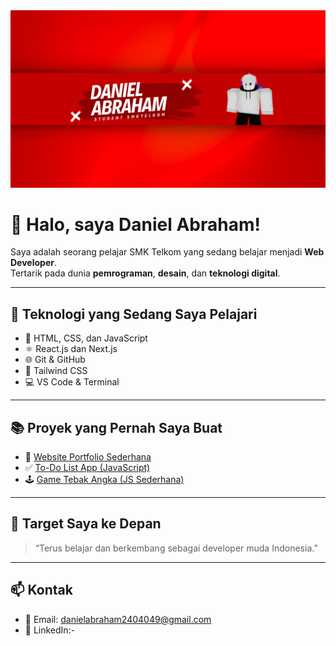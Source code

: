 <img src="https://github.com/Cikadiyu/Cikadiyu/blob/main/Red%20and%20White%20Modern%20Fitness%20YouTube%20Banner.png" />

# 👋 Halo, saya Daniel Abraham!
Saya adalah seorang pelajar SMK Telkom yang sedang belajar menjadi **Web Developer**.  
Tertarik pada dunia **pemrograman**, **desain**, dan **teknologi digital**.

---

## 🚀 Teknologi yang Sedang Saya Pelajari

- 🧱 HTML, CSS, dan JavaScript
- ⚛️ React.js dan Next.js
- 🌐 Git & GitHub
- 🎨 Tailwind CSS
- 💻 VS Code & Terminal

---

## 📚 Proyek yang Pernah Saya Buat

- 🔗 [Website Portfolio Sederhana](https://github.com/Cikadiyu/portfolio)
- ✅ [To-Do List App (JavaScript)](https://github.com/Cikadiyu/todo-list)
- 🕹️ [Game Tebak Angka (JS Sederhana)](https://github.com/Cikadiyu/game-tebak-angka)

---

## 🎯 Target Saya ke Depan

> “Terus belajar dan berkembang sebagai developer muda Indonesia.”

---

## 📫 Kontak

- 📧 Email: danielabraham2404049@gmail.com
- 🔗 LinkedIn:-
